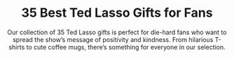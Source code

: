 ---
layout: post
title: 35 Best Ted Lasso Gifts for Fans
subtitle: Our collection of 35 Ted Lasso gifts is perfect for die-hard fans who want to spread the show’s message of positivity and kindness. From hilarious T-shirts to cute coffee mugs, there’s something for everyone in our selection.
header-img: "img/post/2023/09/copied/ted-lasso-gifts.jpg"
header-style: text
permalink: "/ted-lasso-gifts-fan/"
catalog: true
tags:
  - Recipients 
  - Men
---     